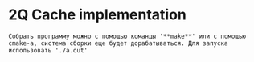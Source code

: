 # 2Q Cache implementation
    Собрать программу можно с помощью команды '**make**' или с помощью cmake-а, система сборки еще будет дорабатываться. Для запуска использовать './a.out'
